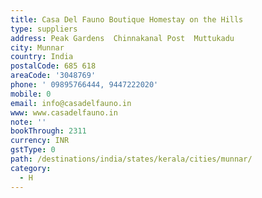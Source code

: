 ```yaml
---
title: Casa Del Fauno Boutique Homestay on the Hills
type: suppliers
address: Peak Gardens  Chinnakanal Post  Muttukadu
city: Munnar
country: India
postalCode: 685 618
areaCode: '3048769'
phone: ' 09895766444, 9447222020'
mobile: 0
email: info@casadelfauno.in
www: www.casadelfauno.in
note: ''
bookThrough: 2311
currency: INR
gstType: 0
path: /destinations/india/states/kerala/cities/munnar/
category:
  - H
---
```


